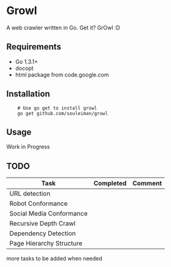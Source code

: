 Growl
=========
A web crawler written in Go. Get it? GrOwl :D

Requirements
------------
* Go 1.3.1+
* docopt
* html package from code.google.com

## Installation
        # Use go get to install growl
        go get github.com/souleiman/growl

Usage
------------
Work in Progress

TODO
------------
Task | Completed | Comment
-----|-----------|--------
URL detection ||
Robot Conformance||
Social Media Conformance||
Recursive Depth Crawl||
Dependency Detection||
Page Hierarchy Structure||

more tasks to be added when needed